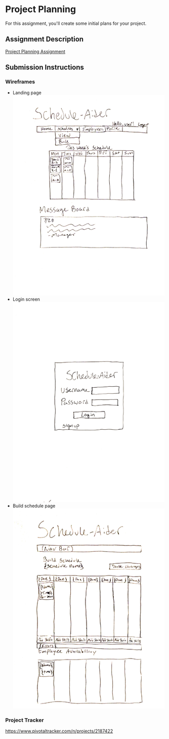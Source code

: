 # Project Planning
For this assignment, you'll create some initial plans for your project.

## Assignment Description
[Project Planning Assignment](https://education.launchcode.org/liftoff/assignments/planning/)

## Submission Instructions

### Wireframes

* Landing page ![Landing page](https://github.com/ngallion/liftoff-assignments/blob/master/P3-Project_Planning/landingpage.jpeg)
* Login screen ![Login screen](https://github.com/ngallion/liftoff-assignments/blob/master/P3-Project_Planning/loginpage.jpeg)
* Build schedule page ![Build schedule page](https://github.com/ngallion/liftoff-assignments/blob/master/P3-Project_Planning/buildschedule.jpeg)

### Project Tracker

https://www.pivotaltracker.com/n/projects/2187422